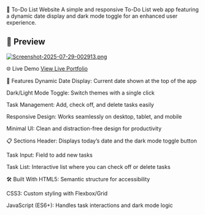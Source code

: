 📝 To-Do List Website
A simple and responsive To-Do List web app featuring a dynamic date display and dark mode toggle for an enhanced user experience.
## 📸 Preview  

[![Screenshot-2025-07-29-002913.png](https://i.postimg.cc/vByTS0wF/Screenshot-2025-07-29-002913.png)](https://postimg.cc/SXZmn7KD)

🌐 Live Demo
[View Live Portfolio](https://manar-mohamed348.github.io/To-Do-List-project/)


🚀 Features
Dynamic Date Display: Current date shown at the top of the app

Dark/Light Mode Toggle: Switch themes with a single click

Task Management: Add, check off, and delete tasks easily

Responsive Design: Works seamlessly on desktop, tablet, and mobile

Minimal UI: Clean and distraction-free design for productivity


📋 Sections
Header: Displays today’s date and the dark mode toggle button

Task Input: Field to add new tasks

Task List: Interactive list where you can check off or delete tasks


🛠️ Built With
HTML5: Semantic structure for accessibility

CSS3: Custom styling with Flexbox/Grid

JavaScript (ES6+): Handles task interactions and dark mode logic
